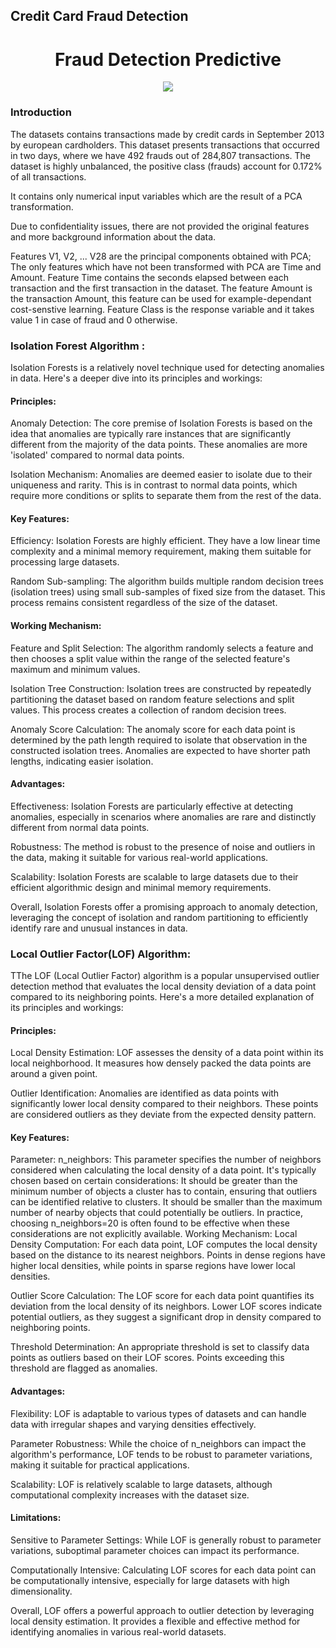 ## Credit Card Fraud Detection
# <div align="center">Fraud Detection Predictive</div>
<div align="center"><img src ="https://github.com/oluwafemidan/Fraud_Detection_Predictive/assets/146761013/4bd131cd-bbf3-4e5e-a84f-e2ced10ab014"></div>

### Introduction
The datasets contains transactions made by credit cards in September 2013 by european cardholders. This dataset presents transactions that occurred in two days, where we have 492 frauds out of 284,807 transactions. The dataset is highly unbalanced, the positive class (frauds) account for 0.172% of all transactions.

It contains only numerical input variables which are the result of a PCA transformation.

Due to confidentiality issues, there are not provided the original features and more background information about the data.

Features V1, V2, ... V28 are the principal components obtained with PCA;
The only features which have not been transformed with PCA are Time and Amount. Feature Time contains the seconds elapsed between each transaction and the first transaction in the dataset. The feature Amount is the transaction Amount, this feature can be used for example-dependant cost-senstive learning.
Feature Class is the response variable and it takes value 1 in case of fraud and 0 otherwise.

### Isolation Forest Algorithm :
Isolation Forests is a relatively novel technique used for detecting anomalies in data. Here's a deeper dive into its principles and workings:

#### Principles:
Anomaly Detection: The core premise of Isolation Forests is based on the idea that anomalies are typically rare instances that are significantly different from the majority of the data points. These anomalies are more 'isolated' compared to normal data points.

Isolation Mechanism: Anomalies are deemed easier to isolate due to their uniqueness and rarity. This is in contrast to normal data points, which require more conditions or splits to separate them from the rest of the data.

#### Key Features:
Efficiency: Isolation Forests are highly efficient. They have a low linear time complexity and a minimal memory requirement, making them suitable for processing large datasets.

Random Sub-sampling: The algorithm builds multiple random decision trees (isolation trees) using small sub-samples of fixed size from the dataset. This process remains consistent regardless of the size of the dataset.

#### Working Mechanism:
Feature and Split Selection: The algorithm randomly selects a feature and then chooses a split value within the range of the selected feature's maximum and minimum values.

Isolation Tree Construction: Isolation trees are constructed by repeatedly partitioning the dataset based on random feature selections and split values. This process creates a collection of random decision trees.

Anomaly Score Calculation: The anomaly score for each data point is determined by the path length required to isolate that observation in the constructed isolation trees. Anomalies are expected to have shorter path lengths, indicating easier isolation.

#### Advantages:
Effectiveness: Isolation Forests are particularly effective at detecting anomalies, especially in scenarios where anomalies are rare and distinctly different from normal data points.

Robustness: The method is robust to the presence of noise and outliers in the data, making it suitable for various real-world applications.

Scalability: Isolation Forests are scalable to large datasets due to their efficient algorithmic design and minimal memory requirements.

Overall, Isolation Forests offer a promising approach to anomaly detection, leveraging the concept of isolation and random partitioning to efficiently identify rare and unusual instances in data.

### Local Outlier Factor(LOF) Algorithm:
TThe LOF (Local Outlier Factor) algorithm is a popular unsupervised outlier detection method that evaluates the local density deviation of a data point compared to its neighboring points. Here's a more detailed explanation of its principles and workings:

#### Principles:
Local Density Estimation: LOF assesses the density of a data point within its local neighborhood. It measures how densely packed the data points are around a given point.

Outlier Identification: Anomalies are identified as data points with significantly lower local density compared to their neighbors. These points are considered outliers as they deviate from the expected density pattern.

#### Key Features:
Parameter: n_neighbors: This parameter specifies the number of neighbors considered when calculating the local density of a data point. It's typically chosen based on certain considerations:
It should be greater than the minimum number of objects a cluster has to contain, ensuring that outliers can be identified relative to clusters.
It should be smaller than the maximum number of nearby objects that could potentially be outliers.
In practice, choosing n_neighbors=20 is often found to be effective when these considerations are not explicitly available.
Working Mechanism:
Local Density Computation: For each data point, LOF computes the local density based on the distance to its nearest neighbors. Points in dense regions have higher local densities, while points in sparse regions have lower local densities.

Outlier Score Calculation: The LOF score for each data point quantifies its deviation from the local density of its neighbors. Lower LOF scores indicate potential outliers, as they suggest a significant drop in density compared to neighboring points.

Threshold Determination: An appropriate threshold is set to classify data points as outliers based on their LOF scores. Points exceeding this threshold are flagged as anomalies.

#### Advantages:
Flexibility: LOF is adaptable to various types of datasets and can handle data with irregular shapes and varying densities effectively.

Parameter Robustness: While the choice of n_neighbors can impact the algorithm's performance, LOF tends to be robust to parameter variations, making it suitable for practical applications.

Scalability: LOF is relatively scalable to large datasets, although computational complexity increases with the dataset size.

#### Limitations:
Sensitive to Parameter Settings: While LOF is generally robust to parameter variations, suboptimal parameter choices can impact its performance.

Computationally Intensive: Calculating LOF scores for each data point can be computationally intensive, especially for large datasets with high dimensionality.

Overall, LOF offers a powerful approach to outlier detection by leveraging local density estimation. It provides a flexible and effective method for identifying anomalies in various real-world datasets.
